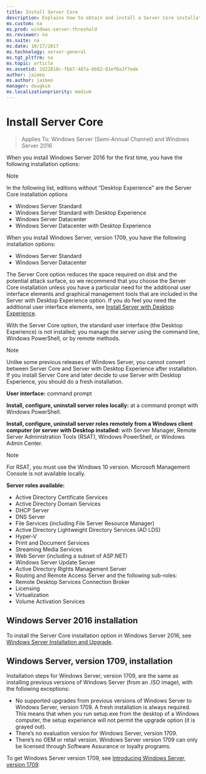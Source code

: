 ```yaml
---
title: Install Server Core
description: Explains how to obtain and install a Server Core installation
ms.custom: na
ms.prod: windows-server-threshold
ms.reviewer: na
ms.suite: na
ms.date: 10/17/2017
ms.technology: server-general
ms.tgt_pltfrm: na
ms.topic: article
ms.assetid: 2d22818c-fbb7-487a-bb82-81ef0a3f7ede
author: jaimeo
ms.author: jaimeo
manager: dougkim
ms.localizationpriority: medium
---
```

# Install Server Core
> Applies To: Windows Server (Semi-Annual Channel) and Windows Server 2016
  
When you install Windows Server 2016 for the first time, you have the following installation options:

>[!NOTE]
> In the following list, editions without “Desktop Experience” are the Server Core installation options

-	Windows Server Standard
-	Windows Server Standard with Desktop Experience
-	Windows Server Datacenter
-	Windows Server Datacenter with Desktop Experience

When you install Windows Server, version 1709, you have the following installation options:

-	Windows Server Standard 
-	Windows Server Datacenter

The Server Core option reduces the space required on disk and the potential attack surface, so we recommend that you choose the Server Core installation unless you have a particular need for the additional user interface elements and graphical management tools that are included in the Server with Desktop Experience option. If you do feel you need the additional user interface elements, see [Install Server with Desktop Experience](Getting-Started-with-Server-with-Desktop-Experience.md). 

With the Server Core option, the standard user interface (the Desktop Experience) is not installed; you manage the server using the command line, Windows PowerShell, or by remote methods.

>[!NOTE]
>
>Unlike some previous releases of Windows Server, you cannot convert between Server Core and Server with Desktop Experience after installation. If you install Server Core and later decide to use Server with Desktop Experience, you should do a fresh installation.

**User interface:** command prompt

**Install, configure, uninstall server roles locally:** at a command prompt with Windows PowerShell.

**Install, configure, uninstall server roles remotely from a Windows client computer (or server with Desktop installed:** with Server Manager, Remote Server Administration Tools (RSAT), Windows PowerShell, or Windows Admin Center.

>[!NOTE]
>
>For RSAT, you must use the Windows 10 version.
>Microsoft Management Console is not available locally.

**Server roles available:**

- Active Directory Certificate Services
- Active Directory Domain Services
- DHCP Server
- DNS Server
- File Services (including File Server Resource Manager)
- Active Directory Lightweight Directory Services (AD LDS)
- Hyper-V
- Print and Document Services
- Streaming Media Services
- Web Server (including a subset of ASP.NET)
- Windows Server Update Server
- Active Directory Rights Management Server
- Routing and Remote Access Server and the following sub-roles:
- Remote Desktop Services Connection Broker
- Licensing
- Virtualization
- Volume Activation Services

## Windows Server 2016 installation

To install the Server Core installation option in Windows Server 2016, see [Windows Server Installation and Upgrade](installation-and-upgrade.md).

## Windows Server, version 1709, installation

Installation steps for Windows Server, version 1709, are the same as installing previous versions of Windows Server (from an .ISO image), with the following exceptions:
- No supported upgrades from previous versions of Windows Server to Windows Server, version 1709. A fresh installation is always required.
   This means that when you run setup.exe from the desktop of a Windows computer, the setup experience will not permit the upgrade option (it is grayed out).
- There’s no evaluation version for Windows Server, version 1709.
- There’s no OEM or retail version. Windows Server version 1709 can only be licensed through Software Assurance or loyalty programs.

To get Windows Server version 1709, see [Introducing Windows Server, version 1709](get-started-with-1709.md).
